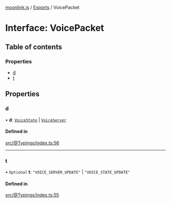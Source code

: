 [moonlink.js](../README.md) / [Exports](../modules.md) / VoicePacket

# Interface: VoicePacket

## Table of contents

### Properties

- [d](VoicePacket.md#d)
- [t](VoicePacket.md#t)

## Properties

### d

• **d**: [`VoiceState`](VoiceState.md) \| [`VoiceServer`](VoiceServer.md)

#### Defined in

[src/@Typings/index.ts:56](https://github.com/Ecliptia/moonlink.js/blob/694fece/src/@Typings/index.ts#L56)

___

### t

• `Optional` **t**: ``"VOICE_SERVER_UPDATE"`` \| ``"VOICE_STATE_UPDATE"``

#### Defined in

[src/@Typings/index.ts:55](https://github.com/Ecliptia/moonlink.js/blob/694fece/src/@Typings/index.ts#L55)
